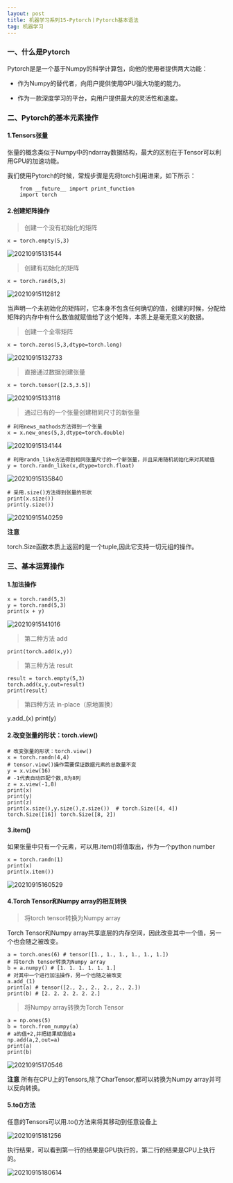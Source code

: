 ```yaml
---
layout: post
title: 机器学习系列15-Pytorch丨Pytorch基本语法
tag: 机器学习
---
```


### 一、什么是Pytorch

Pytorch是是一个基于Numpy的科学计算包，向他的使用者提供两大功能：

- 作为Numpy的替代者，向用户提供使用GPU强大功能的能力。

- 作为一款深度学习的平台，向用户提供最大的灵活性和速度。

### 二、Pytorch的基本元素操作

#### 1.Tensors张量

张量的概念类似于Numpy中的ndarray数据结构，最大的区别在于Tensor可以利用GPU的加速功能。

我们使用Pytorch的时候，常规步骤是先将torch引用进来，如下所示：

        from __future__ import print_function
        import torch 

#### 2.创建矩阵操作

> 创建一个没有初始化的矩阵

    x = torch.empty(5,3)


![20210915131544](https://cdn.jsdelivr.net/gh/luckykang/picture_bed/blogs_images/20210915131544.png)

> 创建有初始化的矩阵

    x = torch.rand(5,3)


![20210915112812](https://cdn.jsdelivr.net/gh/luckykang/picture_bed/blogs_images/20210915112812.png)

当声明一个未初始化的矩阵时，它本身不包含任何确切的值，创建的时候，分配给矩阵的内存中有什么数值就赋值给了这个矩阵，本质上是毫无意义的数据。

> 创建一个全零矩阵

    x = torch.zeros(5,3,dtype=torch.long)

![20210915132733](https://cdn.jsdelivr.net/gh/luckykang/picture_bed/blogs_images/20210915132733.png)

> 直接通过数据创建张量

    x = torch.tensor([2.5,3.5])   

![20210915133118](https://cdn.jsdelivr.net/gh/luckykang/picture_bed/blogs_images/20210915133118.png)

> 通过已有的一个张量创建相同尺寸的新张量

    # 利用news_mathods方法得到一个张量
    x = x.new_ones(5,3,dtype=torch.double)

![20210915134144](https://cdn.jsdelivr.net/gh/luckykang/picture_bed/blogs_images/20210915134144.png)

    # 利用randn_like方法得到相同张量尺寸的一个新张量，并且采用随机初始化来对其赋值
    y = torch.randn_like(x,dtype=torch.float)

![20210915135840](https://cdn.jsdelivr.net/gh/luckykang/picture_bed/blogs_images/20210915135840.png)

    # 采用.size()方法得到张量的形状
    print(x.size())
    print(y.size())

![20210915140259](https://cdn.jsdelivr.net/gh/luckykang/picture_bed/blogs_images/20210915140259.png)

**注意** 

torch.Size函数本质上返回的是一个tuple,因此它支持一切元组的操作。

### 三、基本运算操作

#### 1.加法操作

    x = torch.rand(5,3)
    y = torch.rand(5,3)
    print(x + y)

![20210915141016](https://cdn.jsdelivr.net/gh/luckykang/picture_bed/blogs_images/20210915141016.png)

> 第二种方法 add

    print(torch.add(x,y))

> 第三种方法  result

    result = torch.empty(5,3)
    torch.add(x,y,out=result)
    print(result)

> 第四种方法 in-place（原地置换）

y.add_(x)
print(y)

#### 2.改变张量的形状：torch.view()

    # 改变张量的形状：torch.view()
    x = torch.randn(4,4)
    # tensor.view()操作需要保证数据元素的总数量不变
    y = x.view(16)
    # -1代表自动匹配个数,8为8列
    z = x.view(-1,8)
    print(x)
    print(y)
    print(z)
    print(x.size(),y.size(),z.size())  # torch.Size([4, 4]) torch.Size([16]) torch.Size([8, 2])

#### 3.item()

如果张量中只有一个元素，可以用.item()将值取出，作为一个python number

    x = torch.randn(1)
    print(x)
    print(x.item())

![20210915160529](https://cdn.jsdelivr.net/gh/luckykang/picture_bed/blogs_images/20210915160529.png)

#### 4.Torch Tensor和Numpy array的相互转换

> 将torch tensor转换为Numpy array

Torch Tensor和Numpy array共享底层的内存空间，因此改变其中一个值，另一个也会随之被改变。

    a = torch.ones(6) # tensor([1., 1., 1., 1., 1., 1.])
    # 将torch tensor转换为Numpy array
    b = a.numpy() # [1. 1. 1. 1. 1. 1.]
    # 对其中一个进行加法操作，另一个也随之被改变
    a.add_(1)
    print(a) # tensor([2., 2., 2., 2., 2., 2.])
    print(b) # [2. 2. 2. 2. 2. 2.]

> 将Numpy array转换为Torch Tensor

    a = np.ones(5)
    b = torch.from_numpy(a)
    # a的值+2,并把结果赋值给a
    np.add(a,2,out=a)
    print(a)
    print(b)

![20210915170546](https://cdn.jsdelivr.net/gh/luckykang/picture_bed/blogs_images/20210915170546.png)

**注意** 所有在CPU上的Tensors,除了CharTensor,都可以转换为Numpy array并可以反向转换。


#### 5.to()方法

任意的Tensors可以用.to()方法来将其移动到任意设备上

![20210915181256](https://cdn.jsdelivr.net/gh/luckykang/picture_bed/blogs_images/20210915181256.png)

执行结果，可以看到第一行的结果是GPU执行的，第二行的结果是CPU上执行的。

![20210915180614](https://cdn.jsdelivr.net/gh/luckykang/picture_bed/blogs_images/20210915180614.png)